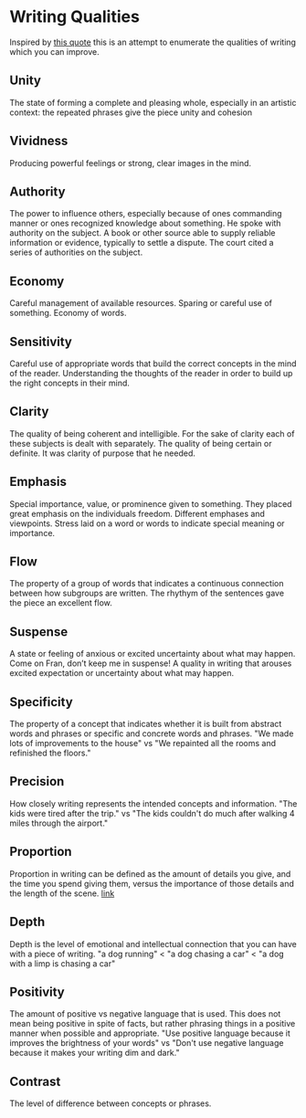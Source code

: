 # Writing Qualities
Inspired by [this quote](https://www.goodreads.com/quotes/7727997-he-singled-out-aspects-of-quality-such-as-unity-vividness) this is an attempt to enumerate the qualities of writing which you can improve.
## Unity
The state of forming a complete and pleasing whole, especially in an artistic context: the repeated phrases give the piece unity and cohesion
## Vividness
Producing powerful feelings or strong, clear images in the mind. 
## Authority
The power to influence others, especially because of ones commanding manner or ones recognized knowledge about something. He spoke with authority on the subject. A book or other source able to supply reliable information or evidence, typically to settle a dispute. The court cited a series of authorities on the subject.
## Economy
Careful management of available resources. Sparing or careful use of something. Economy of words.
## Sensitivity
Careful use of appropriate words that build the correct concepts in the mind of the reader. Understanding the thoughts of the reader in order to build up the right concepts in their mind.
## Clarity
The quality of being coherent and intelligible. For the sake of clarity each of these subjects is dealt with separately. The quality of being certain or definite. It was clarity of purpose that he needed.
## Emphasis
Special importance, value, or prominence given to something. They placed great emphasis on the individuals freedom. Different emphases and viewpoints. Stress laid on a word or words to indicate special meaning or importance.
## Flow
The property of a group of words that indicates a continuous connection between how subgroups are written. The rhythym of the sentences gave the piece an excellent flow.
## Suspense
A state or feeling of anxious or excited uncertainty about what may happen. Come on Fran, don’t keep me in suspense! A quality in writing that arouses excited expectation or uncertainty about what may happen.
## Specificity
The property of a concept that indicates whether it is built from abstract words and phrases or specific and concrete words and phrases. "We made lots of improvements to the house" vs "We repainted all the rooms and refinished the floors."
## Precision
How closely writing represents the intended concepts and information. "The kids were tired after the trip." vs "The kids couldn't do much after walking 4 miles through the airport." 
## Proportion
Proportion in writing can be defined as the amount of details you give, and the time you spend giving them, versus the importance of those details and the length of the scene. [link](https://www.universalclass.com/articles/writing/writing-improvement-proportion-your-writing-details-for-impact.htm) 
## Depth
Depth is the level of emotional and intellectual connection that you can have with a piece of writing. "a dog running" < "a dog chasing a car" < "a dog with a limp is chasing a car"  
## Positivity
The amount of positive vs negative language that is used. This does not mean being positive in spite of facts, but rather phrasing things in a positive manner when possible and appropriate. "Use positive language because it improves the brightness of your words" vs "Don't use negative language because it makes your writing dim and dark."
## Contrast
The level of difference between concepts or phrases.